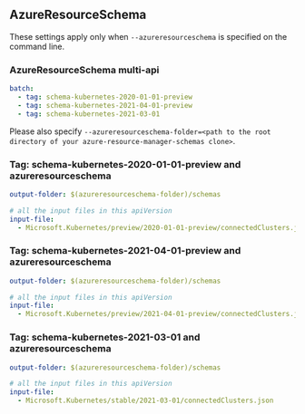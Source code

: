 ## AzureResourceSchema

These settings apply only when `--azureresourceschema` is specified on the command line.

### AzureResourceSchema multi-api

``` yaml $(azureresourceschema) && $(multiapi)
batch:
  - tag: schema-kubernetes-2020-01-01-preview
  - tag: schema-kubernetes-2021-04-01-preview
  - tag: schema-kubernetes-2021-03-01

```

Please also specify `--azureresourceschema-folder=<path to the root directory of your azure-resource-manager-schemas clone>`.

### Tag: schema-kubernetes-2020-01-01-preview and azureresourceschema

``` yaml $(tag) == 'schema-kubernetes-2020-01-01-preview' && $(azureresourceschema)
output-folder: $(azureresourceschema-folder)/schemas

# all the input files in this apiVersion
input-file:
  - Microsoft.Kubernetes/preview/2020-01-01-preview/connectedClusters.json

```
### Tag: schema-kubernetes-2021-04-01-preview and azureresourceschema

``` yaml $(tag) == 'schema-kubernetes-2021-04-01-preview' && $(azureresourceschema)
output-folder: $(azureresourceschema-folder)/schemas

# all the input files in this apiVersion
input-file:
  - Microsoft.Kubernetes/preview/2021-04-01-preview/connectedClusters.json

```
### Tag: schema-kubernetes-2021-03-01 and azureresourceschema

``` yaml $(tag) == 'schema-kubernetes-2021-03-01' && $(azureresourceschema)
output-folder: $(azureresourceschema-folder)/schemas

# all the input files in this apiVersion
input-file:
  - Microsoft.Kubernetes/stable/2021-03-01/connectedClusters.json

```
